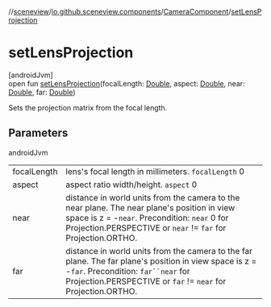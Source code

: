 //[sceneview](../../../index.md)/[io.github.sceneview.components](../index.md)/[CameraComponent](index.md)/[setLensProjection](set-lens-projection.md)

# setLensProjection

[androidJvm]\
open fun [setLensProjection](set-lens-projection.md)(focalLength: [Double](https://kotlinlang.org/api/latest/jvm/stdlib/kotlin/-double/index.html), aspect: [Double](https://kotlinlang.org/api/latest/jvm/stdlib/kotlin/-double/index.html), near: [Double](https://kotlinlang.org/api/latest/jvm/stdlib/kotlin/-double/index.html), far: [Double](https://kotlinlang.org/api/latest/jvm/stdlib/kotlin/-double/index.html))

Sets the projection matrix from the focal length.

## Parameters

androidJvm

| | |
|---|---|
| focalLength | lens's focal length in millimeters. `focalLength` 0 |
| aspect | aspect ratio width/height. `aspect` 0 |
| near | distance in world units from the camera to the near plane. The near plane's position in view space is z = -`near`. Precondition: `near` 0 for Projection.PERSPECTIVE or `near` != `far` for Projection.ORTHO. |
| far | distance in world units from the camera to the far plane. The far plane's position in view space is z = -`far`. Precondition: `far``near` for Projection.PERSPECTIVE or `far` != `near` for Projection.ORTHO. |
